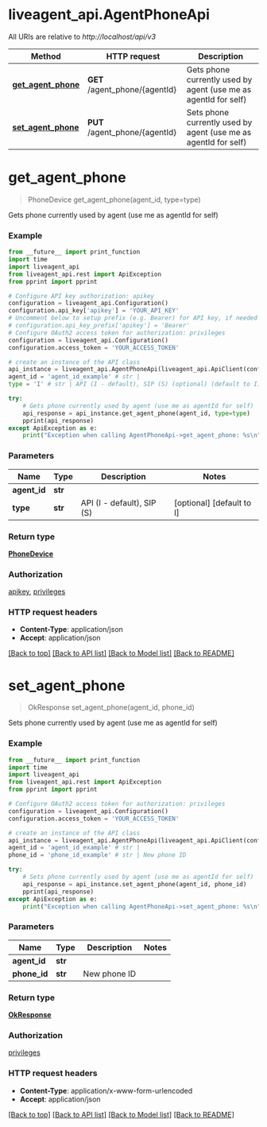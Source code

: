 # liveagent_api.AgentPhoneApi

All URIs are relative to *http://localhost/api/v3*

Method | HTTP request | Description
------------- | ------------- | -------------
[**get_agent_phone**](AgentPhoneApi.md#get_agent_phone) | **GET** /agent_phone/{agentId} | Gets phone currently used by agent (use me as agentId for self)
[**set_agent_phone**](AgentPhoneApi.md#set_agent_phone) | **PUT** /agent_phone/{agentId} | Sets phone currently used by agent (use me as agentId for self)


# **get_agent_phone**
> PhoneDevice get_agent_phone(agent_id, type=type)

Gets phone currently used by agent (use me as agentId for self)

### Example
```python
from __future__ import print_function
import time
import liveagent_api
from liveagent_api.rest import ApiException
from pprint import pprint

# Configure API key authorization: apikey
configuration = liveagent_api.Configuration()
configuration.api_key['apikey'] = 'YOUR_API_KEY'
# Uncomment below to setup prefix (e.g. Bearer) for API key, if needed
# configuration.api_key_prefix['apikey'] = 'Bearer'
# Configure OAuth2 access token for authorization: privileges
configuration = liveagent_api.Configuration()
configuration.access_token = 'YOUR_ACCESS_TOKEN'

# create an instance of the API class
api_instance = liveagent_api.AgentPhoneApi(liveagent_api.ApiClient(configuration))
agent_id = 'agent_id_example' # str | 
type = 'I' # str | API (I - default), SIP (S) (optional) (default to I)

try:
    # Gets phone currently used by agent (use me as agentId for self)
    api_response = api_instance.get_agent_phone(agent_id, type=type)
    pprint(api_response)
except ApiException as e:
    print("Exception when calling AgentPhoneApi->get_agent_phone: %s\n" % e)
```

### Parameters

Name | Type | Description  | Notes
------------- | ------------- | ------------- | -------------
 **agent_id** | **str**|  | 
 **type** | **str**| API (I - default), SIP (S) | [optional] [default to I]

### Return type

[**PhoneDevice**](PhoneDevice.md)

### Authorization

[apikey](../README.md#apikey), [privileges](../README.md#privileges)

### HTTP request headers

 - **Content-Type**: application/json
 - **Accept**: application/json

[[Back to top]](#) [[Back to API list]](../README.md#documentation-for-api-endpoints) [[Back to Model list]](../README.md#documentation-for-models) [[Back to README]](../README.md)

# **set_agent_phone**
> OkResponse set_agent_phone(agent_id, phone_id)

Sets phone currently used by agent (use me as agentId for self)

### Example
```python
from __future__ import print_function
import time
import liveagent_api
from liveagent_api.rest import ApiException
from pprint import pprint

# Configure OAuth2 access token for authorization: privileges
configuration = liveagent_api.Configuration()
configuration.access_token = 'YOUR_ACCESS_TOKEN'

# create an instance of the API class
api_instance = liveagent_api.AgentPhoneApi(liveagent_api.ApiClient(configuration))
agent_id = 'agent_id_example' # str | 
phone_id = 'phone_id_example' # str | New phone ID

try:
    # Sets phone currently used by agent (use me as agentId for self)
    api_response = api_instance.set_agent_phone(agent_id, phone_id)
    pprint(api_response)
except ApiException as e:
    print("Exception when calling AgentPhoneApi->set_agent_phone: %s\n" % e)
```

### Parameters

Name | Type | Description  | Notes
------------- | ------------- | ------------- | -------------
 **agent_id** | **str**|  | 
 **phone_id** | **str**| New phone ID | 

### Return type

[**OkResponse**](OkResponse.md)

### Authorization

[privileges](../README.md#privileges)

### HTTP request headers

 - **Content-Type**: application/x-www-form-urlencoded
 - **Accept**: application/json

[[Back to top]](#) [[Back to API list]](../README.md#documentation-for-api-endpoints) [[Back to Model list]](../README.md#documentation-for-models) [[Back to README]](../README.md)

